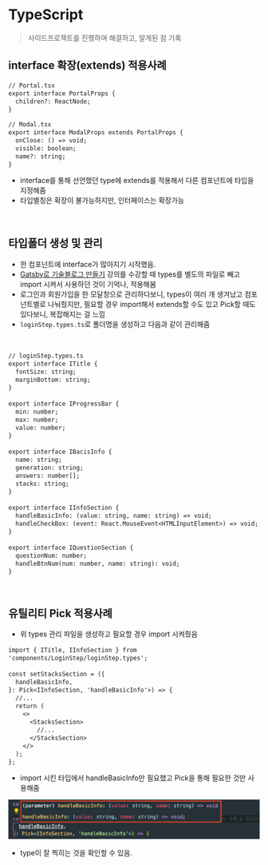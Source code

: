 # TypeScript

> 사이드프로젝트를 진행하며 해결하고, 알게된 점 기록

## interface 확장(extends) 적용사례

```TSX
// Portal.tsx
export interface PortalProps {
  children?: ReactNode;
}
```

```TSX
// Modal.tsx
export interface ModalProps extends PortalProps {
  onClose: () => void;
  visible: boolean;
  name?: string;
}
```

- interface를 통해 선언했던 type에 extends를 적용해서 다른 컴포넌트에 타입을 지정해줌
- 타입별칭은 확장이 불가능하지만, 인터페이스는 확장가능

<br>

## 타입폴더 생성 및 관리

- 한 컴포넌트에 interface가 많아지기 시작했음.
- [Gatsby로 기술블로그 만들기](https://www.inflearn.com/course/gatsby-%EA%B8%B0%EC%88%A0%EB%B8%94%EB%A1%9C%EA%B7%B8/dashboard) 강의를 수강할 때 types를 별도의 파일로 빼고 import 시켜서 사용하던 것이 기억나, 적용해봄
- 로그인과 회원가입을 한 모달창으로 관리하다보니, types이 여러 개 생겨났고 컴포넌트별로 나눠줬지만, 필요할 경우 import해서 extends할 수도 있고 Pick할 때도 있다보니, 복잡해지는 걸 느낌
- `loginStep.types.ts`로 폴더명을 생성하고 다음과 같이 관리해줌

<br>

```TS
// loginStep.types.ts
export interface ITitle {
  fontSize: string;
  marginBottom: string;
}

export interface IProgressBar {
  min: number;
  max: number;
  value: number;
}

export interface IBacisInfo {
  name: string;
  generation: string;
  answers: number[];
  stacks: string;
}

export interface IInfoSection {
  handleBasicInfo: (value: string, name: string) => void;
  handleCheckBox: (event: React.MouseEvent<HTMLInputElement>) => void;
}

export interface IQuestionSection {
  questionNum: number;
  handleBtnNum(num: number, name: string): void;
}
```

<br>

## 유틸리티 Pick 적용사례

- 위 types 관리 파일을 생성하고 필요할 경우 import 시켜줬음

```TSX
import { ITitle, IInfoSection } from 'components/LoginStep/loginStep.types';

const setStacksSection = ({
  handleBasicInfo,
}: Pick<IInfoSection, 'handleBasicInfo'>) => {
  //...
  return (
    <>
      <StacksSection>
        //...
      </StacksSection>
    </>
  );
};
```

- import 시킨 타입에서 handleBasicInfo만 필요했고 Pick을 통해 필요한 것만 사용해줌

![Pick적용사례 캡처](../screen/%EC%9C%A0%ED%8B%B8%EB%A6%AC%ED%8B%B0%20Pick%20%EC%A0%81%EC%9A%A9%EC%82%AC%EB%A1%80.png)

- type이 잘 찍히는 것을 확인할 수 있음.
